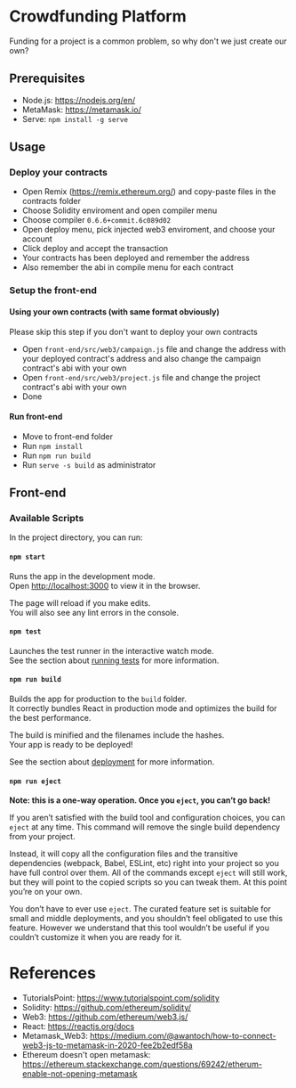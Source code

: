 # Crowdfunding Platform
Funding for a project is a common problem, so why don't we just create our own?

## Prerequisites
- Node.js: https://nodejs.org/en/
- MetaMask: https://metamask.io/
- Serve: `npm install -g serve`

## Usage
### Deploy your contracts
- Open Remix (https://remix.ethereum.org/) and copy-paste files in the contracts folder
- Choose Solidity enviroment and open compiler menu
- Choose compiler `0.6.6+commit.6c089d02`
- Open deploy menu, pick injected web3 enviroment, and choose your account
- Click deploy and accept the transaction
- Your contracts has been deployed and remember the address
- Also remember the abi in compile menu for each contract

### Setup the front-end
#### Using your own contracts (with same format obviously)
Please skip this step if you don't want to deploy your own contracts
- Open `front-end/src/web3/campaign.js` file and change the address with your deployed contract's address and also change the campaign contract's abi with your own
- Open `front-end/src/web3/project.js` file and change the project contract's abi with your own
- Done

#### Run front-end
- Move to front-end folder
- Run `npm install`
- Run `npm run build`
- Run `serve -s build` as administrator

## Front-end

### Available Scripts

In the project directory, you can run:

#### `npm start`

Runs the app in the development mode.<br />
Open [http://localhost:3000](http://localhost:3000) to view it in the browser.

The page will reload if you make edits.<br />
You will also see any lint errors in the console.

#### `npm test`

Launches the test runner in the interactive watch mode.<br />
See the section about [running tests](https://facebook.github.io/create-react-app/docs/running-tests) for more information.

#### `npm run build`

Builds the app for production to the `build` folder.<br />
It correctly bundles React in production mode and optimizes the build for the best performance.

The build is minified and the filenames include the hashes.<br />
Your app is ready to be deployed!

See the section about [deployment](https://facebook.github.io/create-react-app/docs/deployment) for more information.

#### `npm run eject`

**Note: this is a one-way operation. Once you `eject`, you can’t go back!**

If you aren’t satisfied with the build tool and configuration choices, you can `eject` at any time. This command will remove the single build dependency from your project.

Instead, it will copy all the configuration files and the transitive dependencies (webpack, Babel, ESLint, etc) right into your project so you have full control over them. All of the commands except `eject` will still work, but they will point to the copied scripts so you can tweak them. At this point you’re on your own.

You don’t have to ever use `eject`. The curated feature set is suitable for small and middle deployments, and you shouldn’t feel obligated to use this feature. However we understand that this tool wouldn’t be useful if you couldn’t customize it when you are ready for it.

# References
- TutorialsPoint: https://www.tutorialspoint.com/solidity
- Solidity: https://github.com/ethereum/solidity/
- Web3: https://github.com/ethereum/web3.js/
- React: https://reactjs.org/docs
- Metamask_Web3: https://medium.com/@awantoch/how-to-connect-web3-js-to-metamask-in-2020-fee2b2edf58a
- Ethereum doesn't open metamask: https://ethereum.stackexchange.com/questions/69242/etherum-enable-not-opening-metamask